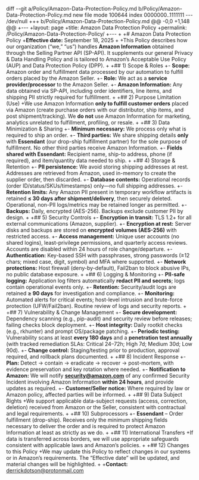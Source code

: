 
diff --git a/Policy/Amazon-Data-Protection-Policy.md b/Policy/Amazon-Data-Protection-Policy.md
new file mode 100644
index 0000000..1111111
--- /dev/null
+++ b/Policy/Amazon-Data-Protection-Policy.md
@@ -0,0 +1,148 @@
+---
+layout: page
+title: Amazon Data Protection Policy
+permalink: /Policy/Amazon-Data-Protection-Policy/
+---
+
+# Amazon Data Protection Policy
+**Effective date:** September 18, 2025
+
+This Policy describes how our organization (“we,” “us”) handles **Amazon Information** obtained through the Selling Partner API (SP-API). It supplements our general Privacy & Data Handling Policy and is tailored to Amazon’s Acceptable Use Policy (AUP) and Data Protection Policy (DPP).
+
+## 1) Scope & Roles
+- **Scope:** Amazon order and fulfillment data processed by our automation to fulfill orders placed by the Amazon Seller.
+- **Role:** We act as a **service provider/processor** to the Amazon Seller.
+- **Amazon Information:** Any data obtained via SP-API, including order identifiers, line items, and shipping PII strictly required for fulfillment.
+
+## 2) Purpose Limitation (Use)
+We use Amazon Information **only to fulfill customer orders** placed via Amazon (create purchase orders with our distributor, ship items, and post shipment/tracking). We **do not** use Amazon Information for marketing, analytics unrelated to fulfillment, profiling, or resale.
+
+## 3) Data Minimization & Sharing
+- **Minimum necessary:** We process only what is required to ship an order.
+- **Third parties:** We share shipping details **only** with **Essendant** (our drop-ship fulfillment partner) for the sole purpose of fulfillment. No other third parties receive Amazon Information.
+- **Fields shared with Essendant:** Recipient name, ship-to address, phone (if required), and item/quantity data needed to ship.
+
+## 4) Storage & Retention
+- **PII persistence:** We avoid storing shipping addresses at rest. Addresses are retrieved from Amazon, used in-memory to create the supplier order, then discarded.
+- **Database contents:** Operational records (order ID/status/SKUs/timestamps) only—no full shipping addresses.
+- **Retention limits:** Any Amazon PII present in temporary workflow artifacts is retained **≤ 30 days after shipment/delivery**, then securely deleted. Operational, non-PII logs/metrics may be retained longer as permitted.
+- **Backups:** Daily, encrypted (AES-256). Backups exclude customer PII by design.
+
+## 5) Security Controls
+- **Encryption in transit:** TLS 1.2+ for all external communications (Amazon, supplier).
+- **Encryption at rest:** Server disks and backups are stored on **encrypted volumes (AES-256)** with restricted access.
+- **Access management:** Unique user accounts (no shared logins), least-privilege permissions, and quarterly access reviews. Accounts are disabled within 24 hours of role change/departure.
+- **Authentication:** Key-based SSH with passphrases, strong passwords (≥12 chars; mixed case, digit, symbol) and MFA where supported.
+- **Network protections:** Host firewall (deny-by-default), Fail2ban to block abusive IPs, no public database exposure.
+
+## 6) Logging & Monitoring
+- **PII-safe logging:** Application log filters automatically **redact PII and secrets**; logs contain operational events only.
+- **Retention:** Security/audit logs are retained **≥ 90 days** for investigation and compliance.
+- **Monitoring:** Automated alerts for critical events; host-level intrusion and brute-force protection (UFW/Fail2ban). Routine review of logs and security reports.
+
+## 7) Vulnerability & Change Management
+- **Secure development:** Dependency scanning (e.g., pip-audit) and security review before releases; failing checks block deployment.
+- **Host integrity:** Daily rootkit checks (e.g., rkhunter) and prompt OS/package patching.
+- **Periodic testing:** Vulnerability scans at least **every 180 days** and a **penetration test annually** (with tracked remediation SLAs: Critical 24–72h; High 7d; Medium 30d; Low 90d).
+- **Change control:** Staging/testing prior to production, approval required, and rollback plans documented.
+
+## 8) Incident Response
+- **Plan:** Detect → contain → eradicate → recover → post-mortem, with evidence preservation and key rotation where needed.
+- **Notification to Amazon:** We will notify **security@amazon.com** of any confirmed Security Incident involving Amazon Information **within 24 hours**, and provide updates as required.
+- **Customer/Seller notice:** Where required by law or Amazon policy, affected parties will be informed.
+
+## 9) Data Subject Rights
+We support applicable data-subject requests (access, correction, deletion) received from Amazon or the Seller, consistent with contractual and legal requirements.
+
+## 10) Subprocessors
+- **Essendant** – Order fulfillment (drop-ship). Receives only the minimum shipping fields necessary to deliver the order and is required to protect Amazon Information at least as strictly as we do.
+
+## 11) International Transfers
+If data is transferred across borders, we will use appropriate safeguards consistent with applicable laws and Amazon’s policies.
+
+## 12) Changes to this Policy
+We may update this Policy to reflect changes in our systems or in Amazon’s requirements. The “Effective date” will be updated, and material changes will be highlighted.
+
+**Contact:** derrickdotson@protonmail.com   

